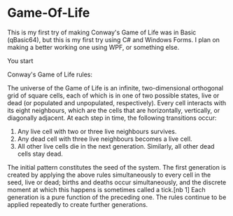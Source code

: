 # Game-Of-Life

This is my first try of making Conway's Game of Life was in Basic (qBasic64), but this is my first try
using C# and Windows Forms. I plan on making a better working one using WPF, or something else.

You start 

Conway's Game of Life rules:

The universe of the Game of Life is an infinite, two-dimensional orthogonal grid of
square cells, each of which is in one of two possible states, live or dead
(or populated and unpopulated, respectively). Every cell interacts with its eight
neighbours, which are the cells that are horizontally, vertically, or diagonally
adjacent. At each step in time, the following transitions occur:

1. Any live cell with two or three live neighbours survives.
2. Any dead cell with three live neighbours becomes a live cell.
3. All other live cells die in the next generation. Similarly, all other dead cells stay dead.

The initial pattern constitutes the seed of the system. The first generation is created by applying
the above rules simultaneously to every cell in the seed, live or dead; births and deaths occur simultaneously,
and the discrete moment at which this happens is sometimes called a tick.[nb 1] Each generation is a pure
function of the preceding one. The rules continue to be applied repeatedly to create further generations.

